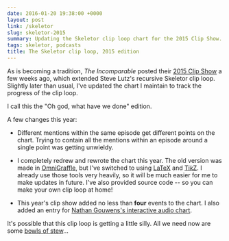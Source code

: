```yaml
---
date: 2016-01-20 19:38:00 +0000
layout: post
link: /skeletor
slug: skeletor-2015
summary: Updating the Skeletor clip loop chart for the 2015 Clip Show.
tags: skeletor, podcasts
title: The Skeletor clip loop, 2015 edition
---
```


As is becoming a tradition, *The Incomparable* posted their [2015 Clip Show](https://www.theincomparable.com/theincomparable/281/index.php) a few weeks ago, which extended Steve Lutz's recursive Skeletor clip loop.
Slightly later than usual, I've updated the chart I maintain to track the progress of the clip loop.

I call this the "Oh god, what have we done" edition.

A few changes this year:

*   Different mentions within the same episode get different points on the chart.  Trying to contain all the mentions within an episode around a single point was getting unwieldy.

*   I completely redrew and rewrote the chart this year.  The old version was made in [OmniGraffle](https://www.omnigroup.com/omnigraffle), but I've switched to using [LaTeX](https://en.wikipedia.org/wiki/LaTeX) and [Ti*k*Z](https://en.wikipedia.org/wiki/PGF/TikZ).  I already use those tools very heavily, so it will be much easier for me to make updates in future.  I've also provided source code -- so you can make your own clip loop at home!

*   This year's clip show added no less than **four** events to the chart.  I also added an entry for [Nathan Gouwens's interactive audio chart](http://gouwens.net/skeletors-all-the-way-down/).

It's possible that this clip loop is getting a little silly. All we need now are some [bowls of stew](https://www.theincomparable.com/tpk/45/index.php)…
